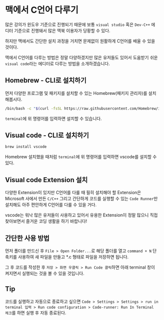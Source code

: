 # 맥에서 C언어 다루기

많은 강의가 윈도우 기준으로 진행되기 때문에 보통 `visual studio` 혹은 `Dev-C++` 에디터 기준으로 진행돼서 많은 맥북 이용자가 당황할 수 있다.

하지만 맥에서도 간단한 설치 과정을 거치면 문제없이 원활하게 C언어를 배울 수 있을 것이다.

맥에서 C언어를 다루는 방법은 정말 다양하겠지만 많은 유저들도 있어서 도움받기 쉬운 `visual code`라는 에디터로 다루는 방법을 소개하겠습니다.

## Homebrew - CLI로 설치하기

먼저 다양한 프로그램 및 패키지를 설치할 수 있는 Homebrew(패키지 관리자)를 설치해봅시다.

``` zsh
/bin/bash -c "$(curl -fsSL https://raw.githubusercontent.com/Homebrew/install/HEAD/install.sh)"
```

`terminal`에 위 명령어를 입력하면 설치할 수 있습니다.

## Visual code - CLI로 설치하기

``` zsh
brew install vscode
```

Homebrew 설치했을 때처럼 `terminal`에 위 명령어를 입력하면 vscode를 설치할 수 있다.

## Visual code Extension 설치

다양한 Extension이 있지만 C언어를 다룰 때 필히 설치해야 할 Extension은 Microsoft 사에서 만든 `C/C++` 그리고 간단하게 코드를 실행할 수 있는 `Code Runner`만 설치해도 아주 편안하게 C언어를 다룰 수 있을 거다.

vscode는 워낙 많은 유저들이 사용하고 있어서 유용한 Extension이 정말 많으니 직접 찾아보면서 즐거운 코딩 생활을 하기 바랍니다!

## 간단한 사용 방법

먼저 폴더를 만드신 후 `File > Open Folder...`로 해당 폴더를 열고 `command + N` 단축키를 사용하여 새 파일을 만들고 *.c 형태로 파일을 저장하면 됩니다.

그 후 코드를 작성한 후 `저장 > 화면 우클릭 > Run Code 클릭`하면 아래 terminal 창이 켜지면서 실행되는 것을 볼 수 있을 것입니다.

## Tip

코드를 실행하고 자동으로 종료하고 싶으면 `Code > Settings > Settings > run in terminal 입력 > Run code configuration > Code-runner: Run In Terminal 체크`를 하면 실행 후 자동 종료된다.

